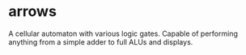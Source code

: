 # arrows
A cellular automaton with various logic gates. Capable of performing anything from a simple adder to full ALUs and displays.

